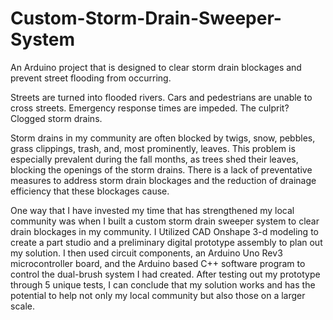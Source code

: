 # Custom-Storm-Drain-Sweeper-System
An Arduino project that is designed to clear storm drain blockages and prevent street flooding from occurring.


Streets are turned into flooded rivers. Cars and pedestrians are unable to cross streets. Emergency response times are impeded. The culprit? Clogged storm drains.


Storm drains in my community are often blocked by twigs, snow, pebbles, grass clippings, trash, and, most prominently, leaves. This problem is especially
prevalent during the fall months, as trees shed their leaves, blocking the openings of the storm drains. There is a lack of preventative measures to address storm
drain blockages and the reduction of drainage efficiency that these blockages cause.
 
One way that I have invested my time that has strengthened my local community was when I built a custom storm drain sweeper system to clear drain blockages 
in my community. I Utilized CAD Onshape 3-d modeling to create a part studio and a preliminary digital prototype assembly to plan out my solution. I then used
circuit components, an Arduino Uno Rev3 microcontroller board, and the Arduino based C++ software program to control the dual-brush system I had created. After
testing out my prototype through 5 unique tests, I can conclude that my solution works and has the potential to help not only my local community but also those on a
larger scale.

